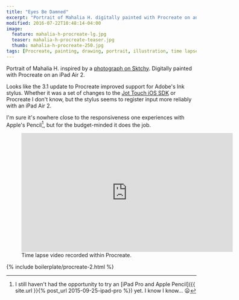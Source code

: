 ```yaml
---
title: "Eyes Be Damned"
excerpt: "Portrait of Mahalia H. digitally painted with Procreate on an iPad."
modified: 2016-07-22T10:48:14-04:00
image: 
  feature: mahalia-h-procreate-lg.jpg
  teaser: mahalia-h-procreate-teaser.jpg
  thumb: mahalia-h-procreate-250.jpg
tags: [Procreate, painting, drawing, portrait, illustration, time lapse]
---
```


Portrait of Mahalia H. inspired by a [photograph on Sktchy](http://sktchy.com/hZqgKD). Digitally painted with Procreate on an iPad Air 2.

Looks like the 3.1 update to Procreate improved support for Adobe's Ink stylus. Whether it was a set of changes to the [Jot Touch iOS SDK](https://github.com/Adonit/Adonit-iOS-SDK) or Procreate I don't know, but the stylus seems to register input more reliably with an iPad Air 2.

I'm sure it's nowhere close to the responsiveness one experiences with Apple's Pencil[^apple-pencil], but for the budget-minded it does the job.

[^apple-pencil]: I still haven't had the opportunity to try an [iPad Pro and Apple Pencil]({{ site.url }}{% post_url 2015-09-25-ipad-pro %}) yet. I know I know... :frowning:

<figure>
  <iframe width="560" height="315" src="https://www.youtube-nocookie.com/embed/W0q-UBnz6QA?showinfo=0" frameborder="0" allowfullscreen></iframe>
  <figcaption>Time lapse video recorded within Procreate.</figcaption>
</figure>

{% include boilerplate/procreate-2.html %}
